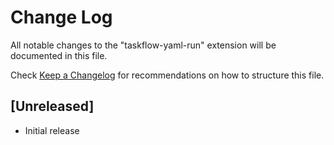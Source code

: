 # Change Log

All notable changes to the "taskflow-yaml-run" extension will be documented in this file.

Check [Keep a Changelog](http://keepachangelog.com/) for recommendations on how to structure this file.

## [Unreleased]

- Initial release